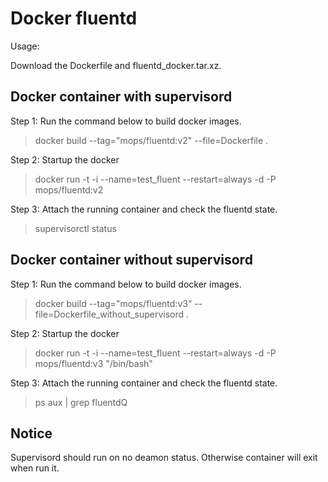 # Docker fluentd
Usage:

Download the Dockerfile and fluentd_docker.tar.xz.

## Docker container with supervisord

Step 1: Run the command below to build docker images.
> docker build --tag="mops/fluentd:v2" --file=Dockerfile .

Step 2: Startup the docker
> docker run -t -i --name=test_fluent --restart=always -d -P mops/fluentd:v2

Step 3: Attach the running container and check the fluentd state.
> supervisorctl status

## Docker container without supervisord
Step 1: Run the command below to build docker images.
> docker build --tag="mops/fluentd:v3" --file=Dockerfile_without_supervisord .

Step 2: Startup the docker
> docker run -t -i --name=test_fluent --restart=always -d -P mops/fluentd:v3 "/bin/bash"

Step 3: Attach the running container and check the fluentd state.
> ps aux | grep fluentdQ

## Notice
Supervisord should run on no deamon status. Otherwise container will exit when run it.
